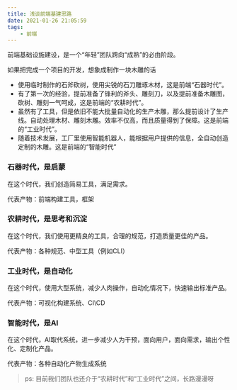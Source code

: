 ```yaml
---
title: 浅谈前端基建思路
date: 2021-01-26 21:05:59
tags:
    - 前端
---
```


前端基础设施建设，是一个“年轻”团队跨向“成熟”的必由阶段。

如果把完成一个项目的开发，想象成制作一块木雕的话

* 使用临时制作的石斧砍树，使用尖锐的石刀雕琢木材，这是前端“石器时代”。
* 有了第一次的经验，提前准备了锋利的斧头、雕刻刀，以及提前准备木雕图，砍树、雕刻一气呵成，这是前端的“农耕时代”。
* 虽然有了工具，但是依旧不能大批量自动化的生产木雕，那么提前设计了生产线。自动处理木材、雕刻木雕。效率不仅高，而且质量得到了保障。这是前端的“工业时代”。
* 随着技术发展，工厂里使用智能机器人，能根据用户提供的信息，全自动创造定制的木雕。这是前端的“智能时代”

### 石器时代，是启蒙

在这个时代，我们创造简易工具，满足需求。

代表产物：前端构建工具，框架

### 农耕时代，是思考和沉淀

在这个时代，我们使用更精良的工具，合理的规范，打造质量更佳的产品。

代表产物：各种规范、中型工具（例如CLI）

### 工业时代，是自动化

在这个时代，使用大型系统，减少人肉操作，自动化情况下，快速输出标准产品。

代表产物：可视化构建系统、CI\CD

### 智能时代，是AI

在这个时代，AI取代系统，进一步减少人为干预，面向用户，面向需求，输出个性化、定制化产品。

代表产物：各种自动化产物生成系统

> ps: 目前我们团队也还介于“农耕时代”和“工业时代”之间，长路漫漫呀